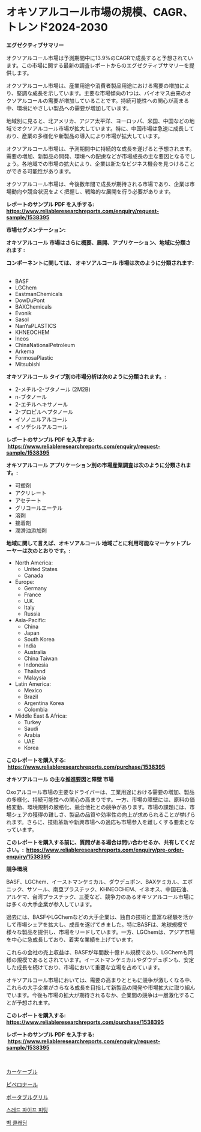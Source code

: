 <p><h1>オキソアルコール市場の規模、CAGR、トレンド2024-2030</h1></p><p><strong>エグゼクティブサマリー</strong></p>
<p><p>オクソアルコール市場は予測期間中に13.9%のCAGRで成長すると予想されています。この市場に関する最新の調査レポートからのエグゼクティブサマリーを提供します。</p><p>オクソアルコール市場は、産業用途や消費者製品用途における需要の増加により、堅調な成長を示しています。主要な市場傾向の1つは、バイオマス由来のオクソアルコールの需要が増加していることです。持続可能性への関心が高まる中、環境にやさしい製品への需要が増加しています。</p><p>地域別に見ると、北アメリカ、アジア太平洋、ヨーロッパ、米国、中国などの地域でオクソアルコール市場が拡大しています。特に、中国市場は急速に成長しており、産業の多様化や新製品の導入により市場が拡大しています。</p><p>オクソアルコール市場は、予測期間中に持続的な成長を遂げると予想されます。需要の増加、新製品の開発、環境への配慮などが市場成長の主な要因となるでしょう。各地域での市場の拡大により、企業は新たなビジネス機会を見つけることができる可能性があります。</p><p>オクソアルコール市場は、今後数年間で成長が期待される市場であり、企業は市場動向や競合状況をよく把握し、戦略的な展開を行う必要があります。</p></p>
<p><strong>レポートのサンプル PDF を入手する: <a href="https://www.reliableresearchreports.com/enquiry/request-sample/1538395">https://www.reliableresearchreports.com/enquiry/request-sample/1538395</a></strong></p>
<p><strong>市場セグメンテーション:</strong></p>
<p><strong> オキソアルコール 市場はさらに概要、展開、アプリケーション、地域に分類されます :</strong></p>
<p><strong>コンポーネントに関しては、 オキソアルコール 市場は次のように分類されます: &nbsp;</strong></p>
<p><ul><li>BASF</li><li>LGChem</li><li>EastmanChemicals</li><li>DowDuPont</li><li>BAXChemicals</li><li>Evonik</li><li>Sasol</li><li>NanYaPLASTICS</li><li>KHNEOCHEM</li><li>Ineos</li><li>ChinaNationalPetroleum</li><li>Arkema</li><li>FormosaPlastic</li><li>Mitsubishi</li></ul></p>
<p><strong> オキソアルコール タイプ別の市場分析は次のように分類されます。:</strong></p>
<p><ul><li>2-メチル-2-ブタノール (2M2B)</li><li>n-ブタノール</li><li>2-エチルヘキサノール</li><li>2-プロピルヘプタノール</li><li>イソノニルアルコール</li><li>イソデシルアルコール</li></ul></p>
<p><strong>レポートのサンプル PDF を入手する: &nbsp;<a href="https://www.reliableresearchreports.com/enquiry/request-sample/1538395">https://www.reliableresearchreports.com/enquiry/request-sample/1538395</a></strong></p>
<p><strong> オキソアルコール アプリケーション別の市場産業調査は次のように分類されます。:</strong></p>
<p><ul><li>可塑剤</li><li>アクリレート</li><li>アセテート</li><li>グリコールエーテル</li><li>溶剤</li><li>接着剤</li><li>潤滑油添加剤</li></ul></p>
<p><strong>地域に関して言えば、オキソアルコール 地域ごとに利用可能なマーケットプレーヤーは次のとおりです。:</strong></p>
<p><ul>
    <li>
        North America:
        <ul>
            <li>United States</li>
            <li>Canada</li>
        </ul>
    </li>
    <li>
        Europe:
        <ul>
            <li>Germany</li>
            <li>France</li>
            <li>U.K.</li>
            <li>Italy</li>
            <li>Russia</li>
        </ul>
    </li>
    <li>
        Asia-Pacific:
        <ul>
            <li>China</li>
            <li>Japan</li>
            <li>South Korea</li>
            <li>India</li>
            <li>Australia</li>
            <li>China Taiwan</li>
            <li>Indonesia</li>
            <li>Thailand</li>
            <li>Malaysia</li>
        </ul>
    </li>
    <li>
        Latin America:
        <ul>
            <li>Mexico</li>
            <li>Brazil</li>
            <li>Argentina Korea</li>
            <li>Colombia</li>
        </ul>
    </li>
    <li>
        Middle East & Africa:
        <ul>
            <li>Turkey</li>
            <li>Saudi</li>
            <li>Arabia</li>
            <li>UAE</li>
            <li>Korea</li>
        </ul>
    </li>
    </ul></p>
<p><strong>このレポートを購入する: &nbsp;<a href="https://www.reliableresearchreports.com/purchase/1538395">https://www.reliableresearchreports.com/purchase/1538395</a></strong></p>
<p><strong>オキソアルコール の主な推進要因と障壁 市場</strong></p>
<p><p>Oxoアルコール市場の主要なドライバーは、工業用途における需要の増加、製品の多様化、持続可能性への関心の高まりです。一方、市場の障壁には、原料の価格変動、環境規制の厳格化、競合他社との競争があります。市場の課題には、市場シェアの獲得の難しさ、製品の品質や効率性の向上が求められることが挙げられます。さらに、技術革新や新興市場への適応も市場参入を難しくする要素となっています。</p></p>
<p><strong>このレポートを購入する前に、質問がある場合は問い合わせるか、共有してください。:&nbsp; <a href="https://www.reliableresearchreports.com/enquiry/pre-order-enquiry/1538395">https://www.reliableresearchreports.com/enquiry/pre-order-enquiry/1538395</a></strong></p>
<p><strong>競争環境</strong></p>
<p><p>BASF、LGChem、イーストマンケミカル、ダウデュポン、BAXケミカル、エボニック、サソール、南亞プラスチック、KHNEOCHEM、イネオス、中国石油、アルケマ、台湾プラスチック、三菱など、競争力のあるオキソアルコール市場には多くの大手企業が参入しています。</p><p>過去には、BASFやLGChemなどの大手企業は、独自の技術と豊富な経験を活かして市場シェアを拡大し、成長を遂げてきました。特にBASFは、地球規模で様々な製品を提供し、市場をリードしています。一方、LGChemは、アジア市場を中心に急成長しており、着実な業績を上げています。</p><p>これらの会社の売上収益は、BASFが年間数十億ドル規模であり、LGChemも同様の規模であるとされています。イーストマンケミカルやダウデュポンも、安定した成長を続けており、市場において重要な立場を占めています。</p><p>オキソアルコール市場においては、需要の高まりとともに競争が激しくなる中、これらの大手企業がさらなる成長を目指して新製品の開発や市場拡大に取り組んでいます。今後も市場の拡大が期待されるなか、企業間の競争は一層激化することが予想されます。</p></p>
<p><strong>このレポートを購入する: &nbsp; <a href="https://www.reliableresearchreports.com/purchase/1538395">https://www.reliableresearchreports.com/purchase/1538395</a></strong></p>
<p><strong>レポートのサンプル PDF を入手する: &nbsp;<a href="https://www.reliableresearchreports.com/enquiry/request-sample/1538395">https://www.reliableresearchreports.com/enquiry/request-sample/1538395</a></strong><strong></strong></p>
<p>&nbsp;</p>
<p><p><a href="https://medium.com/@jacksonwiza1924/%E8%87%AA%E5%8B%95%E8%BB%8A%E3%82%B1%E3%83%BC%E3%83%96%E3%83%AB%E5%B8%82%E5%A0%B4-%E7%A8%AE%E9%A1%9E-%E7%94%A8%E9%80%94-%E5%9C%B0%E7%90%86%E3%81%AB%E3%82%88%E3%82%8B%E5%8C%85%E6%8B%AC%E7%9A%84%E8%A9%95%E4%BE%A1-808e0e078580">カーケーブル</a></p><p><a href="https://github.com/oqoeusbvpadwjs08/Market-Research-Report-List-1/blob/main/94914953792.md">ピペロナール</a></p><p><a href="https://medium.com/@carlieshields/%E6%90%BA%E5%B8%AF%E7%94%A8%E3%82%B0%E3%83%AA%E3%83%AB%E5%B8%82%E5%A0%B4%E3%81%AF-%E5%B8%82%E5%A0%B4%E3%82%B7%E3%82%A7%E3%82%A2-%E5%B8%82%E5%A0%B4%E5%8B%95%E5%90%91-%E5%B8%82%E5%A0%B4%E6%88%90%E9%95%B7%E3%81%AB%E9%96%A2%E3%81%99%E3%82%8B%E6%83%85%E5%A0%B1%E3%82%92%E6%8F%90%E4%BE%9B%E3%81%97%E3%81%BE%E3%81%99-61be92355d9e">ポータブルグリル</a></p><p><a href="https://medium.com/@emmettsaynford43546/%EC%8A%A4%EB%A0%88%EB%93%9C-%ED%8C%8C%EC%9D%B4%ED%94%84-%ED%94%BC%ED%8C%85-%EC%8B%9C%EC%9E%A5%EC%9D%80-%EC%8B%9C%EC%9E%A5-%EC%A0%90%EC%9C%A0%EC%9C%A8-%EC%8B%9C%EC%9E%A5-%EC%B6%94%EC%9D%B4-%EB%B0%8F-%EC%8B%9C%EC%9E%A5-%EC%84%B1%EC%9E%A5%EC%97%90-%EA%B4%80%ED%95%9C-%EC%A0%95%EB%B3%B4%EB%A5%BC-%EC%A0%9C%EA%B3%B5%ED%95%A9%EB%8B%88%EB%8B%A4-61b6eb4ffad2">스레드 파이프 피팅</a></p><p><a href="https://github.com/vs2869dizt0/Market-Research-Report-List-1/blob/main/54255693352.md">벽 클래딩</a></p></p>